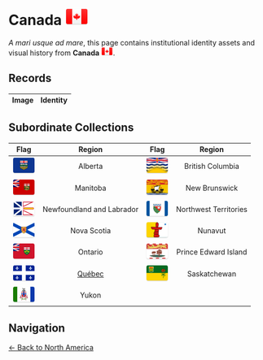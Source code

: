 # Canada ![CA](https://github.com/apapenheim/nation-branding-now/blob/master/images/FlagKit/NA/CA/CA@2x.png)

*A mari usque ad mare*, this page contains institutional identity assets and visual history from **Canada** ![MX](../../images/FlagKit/NA/CA/CA.png).

## Records

| Image | Identity |
| :---: | :--- |

## Subordinate Collections

| Flag | Region | Flag | Region |
| :---: | :---: | :---: | :---: |
| ![AB](../../images/FlagKit/NA/CA/AB/AB@2x.png) | Alberta | ![BC](../../images/FlagKit/NA/CA/BC/BC@2x.png) | British Columbia |
| ![MB](../../images/FlagKit/NA/CA/MB/MB@2x.png) | Manitoba | ![NB](../../images/FlagKit/NA/CA/NB/NB@2x.png) | New Brunswick |
| ![NL](../../images/FlagKit/NA/CA/NL/NL@2x.png) | Newfoundland and Labrador | ![NT](../../images/FlagKit/NA/CA/NT/NT@2x.png) | Northwest Territories |
| ![NS](../../images/FlagKit/NA/CA/NS/NS@2x.png) | Nova Scotia | ![NU](../../images/FlagKit/NA/CA/NU/NU@2x.png) | Nunavut |
| ![ON](../../images/FlagKit/NA/CA/ON/ON@2x.png) | Ontario | ![PE](../../images/FlagKit/NA/CA/PE/PE@2x.png) | Prince Edward Island |
| ![QC](../../images/FlagKit/NA/CA/QC/QC@2x.png) | [Québec](QC/README.md) | ![SK](../../images/FlagKit/NA/CA/SK/SK@2x.png) | Saskatchewan |
| ![YT](../../images/FlagKit/NA/CA/YT/YT@2x.png) | Yukon |

## Navigation

[← Back to North America](../README.md)
